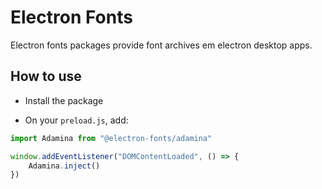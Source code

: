 # Electron Fonts

Electron fonts packages provide font archives em electron desktop apps.

## How to use

* Install the package

* On your `preload.js`, add:

```ts
import Adamina from "@electron-fonts/adamina"

window.addEventListener("DOMContentLoaded", () => {
    Adamina.inject()
})
```